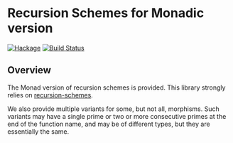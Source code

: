 # Recursion Schemes for Monadic version

[![Hackage](https://img.shields.io/hackage/v/monadic-recursion-schemes.svg)](https://hackage.haskell.org/package/monadic-recursion-schemes) [![Build Status](https://secure.travis-ci.org/cutsea110/monadic-recursion-schemes.png?branch=master)](http://travis-ci.org/cutsea110/monadic-recursion-schemes)

## Overview

The Monad version of recursion schemes is provided.
This library strongly relies on [recursion-schemes](https://hackage.haskell.org/package/recursion-schemes).

We also provide multiple variants for some, but not all, morphisms.
Such variants may have a single prime or two or more consecutive primes at the end of the function name, and may be of different types, but they are essentially the same.

